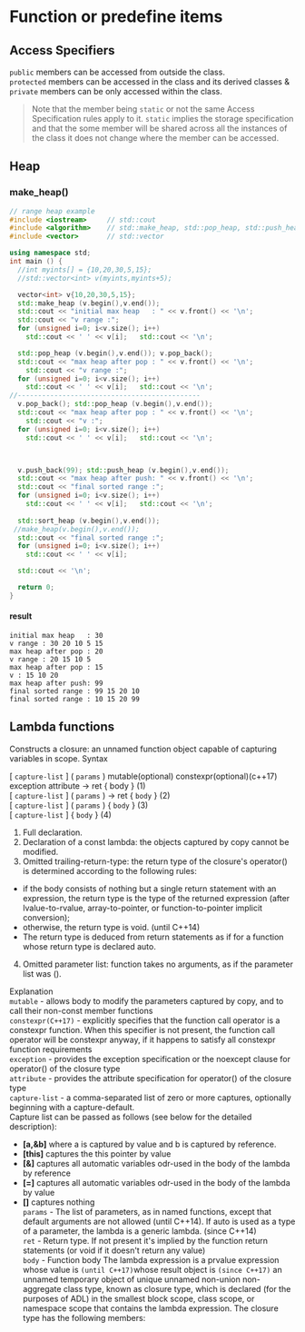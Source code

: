 ﻿# Function or predefine items

## Access Specifiers
`public` members can be accessed from outside the class.  
`protected` members can be accessed in the class and its derived classes &  
`private` members can be only accessed within the class. 

>Note that the member being `static` or not the same Access Specification rules
> apply to it.
`static` implies the storage specification and that the some member will be shared 
across all the instances of the class it does not change where the member can be 
accessed.


## Heap

### make_heap()

```cpp
// range heap example
#include <iostream>     // std::cout
#include <algorithm>    // std::make_heap, std::pop_heap, std::push_heap, std::sort_heap
#include <vector>       // std::vector

using namespace std;
int main () {
  //int myints[] = {10,20,30,5,15};
  //std::vector<int> v(myints,myints+5);

  vector<int> v{10,20,30,5,15};
  std::make_heap (v.begin(),v.end());
  std::cout << "initial max heap   : " << v.front() << '\n';
  std::cout << "v range :";
  for (unsigned i=0; i<v.size(); i++)
    std::cout << ' ' << v[i];   std::cout << '\n';

  std::pop_heap (v.begin(),v.end()); v.pop_back();
  std::cout << "max heap after pop : " << v.front() << '\n';
    std::cout << "v range :";
  for (unsigned i=0; i<v.size(); i++)
    std::cout << ' ' << v[i];   std::cout << '\n';
//---------------------------------------------
  v.pop_back(); std::pop_heap (v.begin(),v.end()); 
  std::cout << "max heap after pop : " << v.front() << '\n';
    std::cout << "v :";
  for (unsigned i=0; i<v.size(); i++)
    std::cout << ' ' << v[i];   std::cout << '\n';



  v.push_back(99); std::push_heap (v.begin(),v.end());
  std::cout << "max heap after push: " << v.front() << '\n';
  std::cout << "final sorted range :";
  for (unsigned i=0; i<v.size(); i++)
    std::cout << ' ' << v[i];   std::cout << '\n';
    
  std::sort_heap (v.begin(),v.end());
 //make_heap(v.begin(),v.end());
  std::cout << "final sorted range :";
  for (unsigned i=0; i<v.size(); i++)
    std::cout << ' ' << v[i];

  std::cout << '\n';

  return 0;
}
```
#### result
    initial max heap   : 30
    v range : 30 20 10 5 15
    max heap after pop : 20
    v range : 20 15 10 5
    max heap after pop : 15
    v : 15 10 20
    max heap after push: 99
    final sorted range : 99 15 20 10
    final sorted range : 10 15 20 99

## Lambda functions
Constructs a closure: an unnamed function object capable of capturing variables in scope.
Syntax

[ `capture-list` ] ( `params` ) mutable(optional) constexpr(optional)(c++17) exception attribute -> ret { body }  (1)  
[ `capture-list` ] ( `params` ) -> ret { `body` } (2)   
[ `capture-list` ] ( `params` ) { `body` }  (3)   
[ `capture-list` ] { `body` } (4)   
1) Full declaration.
2) Declaration of a const lambda: the objects captured by copy cannot be modified.
3) Omitted trailing-return-type: the return type of the closure's operator() is determined according to the following rules:


* if the body consists of nothing but a single return statement with an expression, 
the return type is the type of the returned expression 
(after lvalue-to-rvalue, array-to-pointer, or function-to-pointer 
implicit conversion);
* otherwise, the return type is void.
(until C++14)  
* The return type is deduced from return statements as if for a 
function whose return type is declared auto.
4) Omitted parameter list: function takes no arguments, as if the parameter list was ().

Explanation  
`mutable`	-	allows body to modify the parameters captured by copy, and to call their non-const member functions  
`constexpr(C++17)`	-	explicitly specifies that the function call operator is a constexpr function. When this specifier is not present, the function call operator will be constexpr anyway, if it happens to satisfy all constexpr function requirements  
`exception`	-	provides the exception specification or the noexcept clause for operator() of the closure type  
`attribute`	-	provides the attribute specification for operator() of the closure type  
`capture-list`	-	a comma-separated list of zero or more captures, optionally beginning with a capture-default.  
Capture list can be passed as follows (see below for the detailed description):    
+ **[a,&b]** where a is captured by value and b is captured by reference.  
+ **[this]** captures the this pointer by value
+ **[&]** captures all automatic variables odr-used in the body of the lambda by reference
+ **[=]** captures all automatic variables odr-used in the body of the lambda by value
+ **[]** captures nothing  
`params`	-	The list of parameters, as in named functions, except that default arguments are not allowed (until C++14). If auto is used as a type of a parameter, the lambda is a generic lambda. (since C++14)  
`ret`	-	Return type. If not present it's implied by the function return statements (or void if it doesn't return any value)  
`body`	-	Function body
The lambda expression is a prvalue expression whose value is 
`(until C++17)`whose result object is `(since C++17)` an unnamed
 temporary object of unique unnamed non-union non-aggregate class
 type, known as closure type, which is declared (for the purposes 
 of ADL) in the smallest block scope, class scope, or namespace 
 scope that contains the lambda expression. The closure type has 
 the following members:




